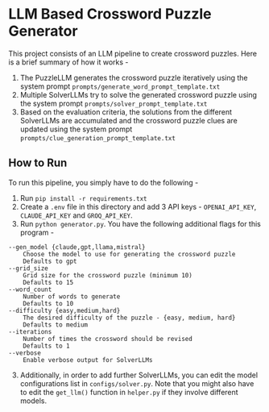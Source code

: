 # LLM Based Crossword Puzzle Generator
This project consists of an LLM pipeline to create crossword puzzles. Here is a brief summary of how it works - 
1. The PuzzleLLM generates the crossword puzzle iteratively using the system prompt `prompts/generate_word_prompt_template.txt`
2. Multiple SolverLLMs try to solve the generated crossword puzzle using the system prompt `prompts/solver_prompt_template.txt`
3. Based on the evaluation criteria, the solutions from the different SolverLLMs are accumulated and the crossword puzzle clues are updated using the system prompt `prompts/clue_generation_prompt_template.txt`

## How to Run
To run this pipeline, you simply have to do the following - 
1. Run `pip install -r requirements.txt`
2. Create a `.env` file in this directory and add 3 API keys - `OPENAI_API_KEY`, `CLAUDE_API_KEY` and `GROQ_API_KEY`.
2. Run `python generator.py`. You have the following additional flags for this program - 
```
--gen_model {claude,gpt,llama,mistral} 
    Choose the model to use for generating the crossword puzzle
    Defaults to gpt
--grid_size 
    Grid size for the crossword puzzle (minimum 10) 
    Defaults to 15
--word_count
    Number of words to generate
    Defaults to 10
--difficulty {easy,medium,hard}
    The desired difficulty of the puzzle - {easy, medium, hard}
    Defaults to medium
--iterations 
    Number of times the crossword should be revised
    Defaults to 1
--verbose
    Enable verbose output for SolverLLMs
```
3. Additionally, in order to add further SolverLLMs, you can edit the model configurations list in `configs/solver.py`. Note that you might also have to edit the `get_llm()` function in `helper.py` if they involve different models.